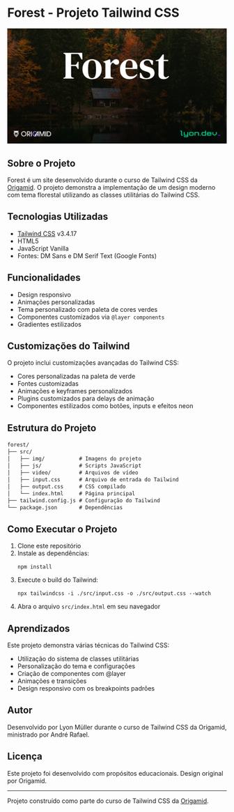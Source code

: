 # Forest - Projeto Tailwind CSS

![Projeto Forest](./src/img/cover.png)

## Sobre o Projeto

Forest é um site desenvolvido durante o curso de Tailwind CSS da [Origamid](https://www.origamid.com/). O projeto demonstra a implementação de um design moderno com tema florestal utilizando as classes utilitárias do Tailwind CSS.

## Tecnologias Utilizadas

- [Tailwind CSS](https://tailwindcss.com/) v3.4.17
- HTML5
- JavaScript Vanilla
- Fontes: DM Sans e DM Serif Text (Google Fonts)

## Funcionalidades

- Design responsivo
- Animações personalizadas
- Tema personalizado com paleta de cores verdes
- Componentes customizados via `@layer components`
- Gradientes estilizados

## Customizações do Tailwind

O projeto inclui customizações avançadas do Tailwind CSS:

- Cores personalizadas na paleta de verde
- Fontes customizadas
- Animações e keyframes personalizados
- Plugins customizados para delays de animação
- Componentes estilizados como botões, inputs e efeitos neon

## Estrutura do Projeto

```
forest/
├── src/
│   ├── img/           # Imagens do projeto
│   ├── js/            # Scripts JavaScript
│   ├── video/         # Arquivos de vídeo
│   ├── input.css      # Arquivo de entrada do Tailwind
│   ├── output.css     # CSS compilado
│   └── index.html     # Página principal
├── tailwind.config.js # Configuração do Tailwind
└── package.json       # Dependências
```

## Como Executar o Projeto

1. Clone este repositório
2. Instale as dependências:
   ```
   npm install
   ```
3. Execute o build do Tailwind:
   ```
   npx tailwindcss -i ./src/input.css -o ./src/output.css --watch
   ```
4. Abra o arquivo `src/index.html` em seu navegador

## Aprendizados

Este projeto demonstra várias técnicas do Tailwind CSS:

- Utilização do sistema de classes utilitárias
- Personalização do tema e configurações
- Criação de componentes com @layer
- Animações e transições
- Design responsivo com os breakpoints padrões

## Autor

Desenvolvido por Lyon Müller durante o curso de Tailwind CSS da Origamid, ministrado por André Rafael.

## Licença

Este projeto foi desenvolvido com propósitos educacionais. Design original por Origamid.

---

Projeto construído como parte do curso de Tailwind CSS da [Origamid](https://www.origamid.com/). 